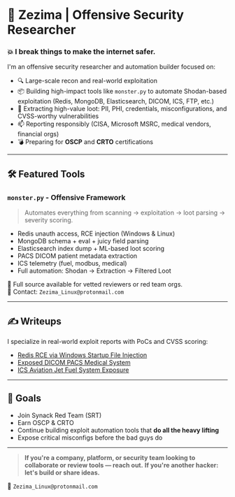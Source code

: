 # 👾 Zezima | Offensive Security Researcher

### 💥 I break things to make the internet safer.

I'm an offensive security researcher and automation builder focused on:
- 🔍 Large-scale recon and real-world exploitation
- 📦 Building high-impact tools like `monster.py` to automate Shodan-based exploitation (Redis, MongoDB, Elasticsearch, DICOM, ICS, FTP, etc.)
- 🧠 Extracting high-value loot: PII, PHI, credentials, misconfigurations, and CVSS-worthy vulnerabilities
- 📫 Reporting responsibly (CISA, Microsoft MSRC, medical vendors, financial orgs)
- 💣 Preparing for **OSCP** and **CRTO** certifications

---

## 🛠️ Featured Tools

### `monster.py` - Offensive Framework
> Automates everything from scanning → exploitation → loot parsing → severity scoring.

- Redis unauth access, RCE injection (Windows & Linux)
- MongoDB schema + eval + juicy field parsing
- Elasticsearch index dump + ML-based loot scoring
- PACS DICOM patient metadata extraction
- ICS telemetry (fuel, modbus, medical)
- Full automation: Shodan → Extraction → Filtered Loot

🔐 Full source available for vetted reviewers or red team orgs.  
📩 Contact: `Zezima_Linux@protonmail.com`

---

## ✍️ Writeups

I specialize in real-world exploit reports with PoCs and CVSS scoring:

- [Redis RCE via Windows Startup File Injection](https://github.com/yourrepo/writeups/redis_rce.md)
- [Exposed DICOM PACS Medical System](https://github.com/yourrepo/writeups/dicom_leak.md)
- [ICS Aviation Jet Fuel System Exposure](https://github.com/yourrepo/writeups/ics_fuel_leak.md)

---

## 🎯 Goals
- Join Synack Red Team (SRT)
- Earn OSCP & CRTO
- Continue building exploit automation tools that **do all the heavy lifting**
- Expose critical misconfigs before the bad guys do

---

> **If you're a company, platform, or security team looking to collaborate or review tools — reach out.**
> **If you're another hacker: let's build or share ideas.**

📧 `Zezima_Linux@protonmail.com`
